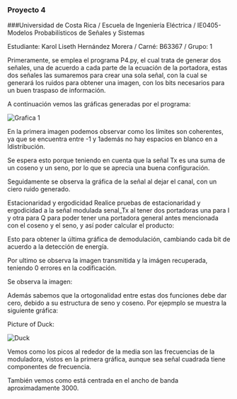 ### Proyecto 4

###Universidad de Costa Rica / Escuela de Ingeniería Eléctrica / IE0405-Modelos Probabilísticos de Señales y Sistemas

Estudiante: Karol Liseth Hernández Morera / Carné: B63367  / Grupo: 1


Primeramente, se emplea el programa P4.py, el cual trata de generar dos señales, una de acuerdo a cada parte de la ecuación de la portadora, estas dos señales las sumaremos para crear una sola señal, con la cual se generará los ruidos para obtener una imagen, con los bits necesarios para un buen traspaso de información.

A continuación vemos las gráficas generadas por el programa:

![Grafica 1](https://imgur.com/78a1S1t)


En la primera imagen podemos observar como los límites son coherentes, ya que se encuentra entre -1 y 1además no hay espacios en blanco en a ldistribución.

Se espera esto porque teniendo en cuenta que la señal Tx es una suma de un coseno y un seno, por lo que se aprecia una buena configuración.

Seguidamente se observa la gráfica de la señal al dejar el canal, con un ciero ruido generado.

Estacionaridad y ergodicidad
Realice pruebas de estacionaridad y ergodicidad a la señal modulada senal_Tx al tener dos portadoras una para I y otra para Q para poder tener una portadora general antes mencionada con el coseno y el seno, y así poder calcular el producto:


Esto para obtener la última gráfica de demodulación, cambiando cada bit de acuerdo a la detección de energía.

Por ultimo se observa la imagen transmitida y la imágen recuperada, teniendo 0 errores en la codificación.

Se observa la imagen:




Además sabemos que la ortogonalidad entre estas dos funciones debe dar cero, debido a su estructura de seno y coseno. Por ejepmplo se muestra la siguiente gráfica:

Picture of Duck:

![Duck](http://i.stack.imgur.com/ukC2U.jpg)





Vemos como los picos al rededor de la media son las frecuencias de la moduladora, vistos en la primera gráfica, aunque sea señal cuadrada tiene componentes de frecuencia.

También vemos como está centrada en el ancho de banda aproximadamente 3000.
